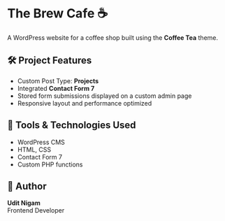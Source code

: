 
# The Brew Cafe ☕️

A WordPress website for a coffee shop built using the **Coffee Tea** theme.

## 🛠 Project Features

- Custom Post Type: **Projects**
- Integrated **Contact Form 7**
- Stored form submissions displayed on a custom admin page
- Responsive layout and performance optimized

## 🧰 Tools & Technologies Used

- WordPress CMS
- HTML, CSS
- Contact Form 7
- Custom PHP functions

## 👤 Author

**Udit Nigam**  
Frontend Developer

